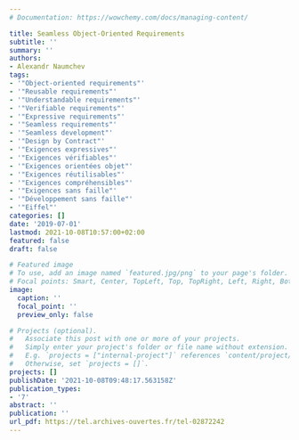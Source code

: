 ```yaml
---
# Documentation: https://wowchemy.com/docs/managing-content/

title: Seamless Object-Oriented Requirements
subtitle: ''
summary: ''
authors:
- Alexandr Naumchev
tags:
- '"Object-oriented requirements"'
- '"Reusable requirements"'
- '"Understandable requirements"'
- '"Verifiable requirements"'
- '"Expressive requirements"'
- '"Seamless requirements"'
- '"Seamless development"'
- '"Design by Contract"'
- '"Exigences expressives"'
- '"Exigences vérifiables"'
- '"Exigences orientées objet"'
- '"Exigences réutilisables"'
- '"Exigences compréhensibles"'
- '"Exigences sans faille"'
- '"Développement sans faille"'
- '"Eiffel"'
categories: []
date: '2019-07-01'
lastmod: 2021-10-08T10:57:00+02:00
featured: false
draft: false

# Featured image
# To use, add an image named `featured.jpg/png` to your page's folder.
# Focal points: Smart, Center, TopLeft, Top, TopRight, Left, Right, BottomLeft, Bottom, BottomRight.
image:
  caption: ''
  focal_point: ''
  preview_only: false

# Projects (optional).
#   Associate this post with one or more of your projects.
#   Simply enter your project's folder or file name without extension.
#   E.g. `projects = ["internal-project"]` references `content/project/deep-learning/index.md`.
#   Otherwise, set `projects = []`.
projects: []
publishDate: '2021-10-08T09:48:17.563158Z'
publication_types:
- '7'
abstract: ''
publication: ''
url_pdf: https://tel.archives-ouvertes.fr/tel-02872242
---
```

